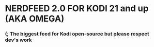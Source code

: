#                         NERDFEED 2.0 FOR KODI 21 and up (AKA OMEGA)
###             (;   The biggest feed for Kodi open-source but please respect dev's work

